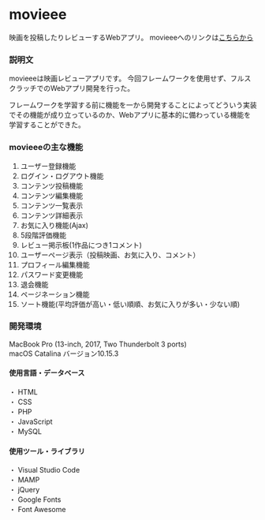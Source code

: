 # movieee

映画を投稿したりレビューするWebアプリ。
movieeeへのリンクは[こちらから](https://movieeeee.herokuapp.com/)

### 説明文

movieeeは映画レビューアプリです。
今回フレームワークを使用せず、フルスクラッチでのWebアプリ開発を行った。

フレームワークを学習する前に機能を一から開発することによってどういう実装でその機能が成り立っているのか、Webアプリに基本的に備わっている機能を学習することができた。

### movieeeの主な機能

1.  ユーザー登録機能
2.  ログイン・ログアウト機能
3.  コンテンツ投稿機能
4.  コンテンツ編集機能
5.  コンテンツ一覧表示
6.  コンテンツ詳細表示
7.  お気に入り機能(Ajax)
8.  5段階評価機能
9.  レビュー掲示板(1作品につき1コメント)
10. ユーザーページ表示（投稿映画、お気に入り、コメント）
11. プロフィール編集機能
12. パスワード変更機能
13. 退会機能
14. ページネーション機能
15. ソート機能(平均評価が高い・低い順順、お気に入りが多い・少ない順)

### 開発環境
MacBook Pro (13-inch, 2017, Two Thunderbolt 3 ports)  
macOS Catalina  バージョン10.15.3

#### 使用言語・データベース

・  HTML  
・  CSS  
・  PHP  
・  JavaScript  
・  MySQL  

#### 使用ツール・ライブラリ

・  Visual Studio Code  
・  MAMP  
・  jQuery  
・  Google Fonts  
・  Font Awesome  

